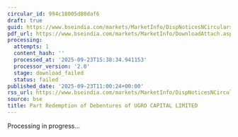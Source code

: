 ```yaml
---
circular_id: 994c18005d80daf6
draft: true
guid: https://www.bseindia.com/markets/MarketInfo/DispNoticesNCirculars.aspx?Noticeid={EF2FF5BF-B7CB-4B3C-B2BD-114AF3C5B9CD}&noticeno=20250923-17&dt=09/23/2025&icount=17&totcount=78&flag=0
pdf_url: https://www.bseindia.com/markets/MarketInfo/DownloadAttach.aspx?id=20250923-17&attachedId=
processing:
  attempts: 1
  content_hash: ''
  processed_at: '2025-09-23T15:38:34.941153'
  processor_version: '2.0'
  stage: download_failed
  status: failed
published_date: '2025-09-23T11:00:24+00:00'
rss_url: https://www.bseindia.com/markets/MarketInfo/DispNoticesNCirculars.aspx?Noticeid={EF2FF5BF-B7CB-4B3C-B2BD-114AF3C5B9CD}&noticeno=20250923-17&dt=09/23/2025&icount=17&totcount=78&flag=0
source: bse
title: Part Redemption of Debentures of UGRO CAPITAL LIMITED
---
```


Processing in progress...